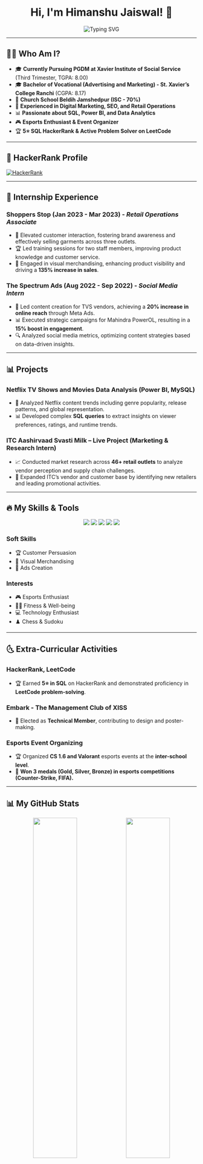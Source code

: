 <h1 align="center">Hi, I'm Himanshu Jaiswal! 🚀</h1>

<p align="center">
  <img src="https://readme-typing-svg.demolab.com?font=Roboto&size=22&duration=4000&pause=1000&color=00AEEF&center=true&vCenter=true&width=435&lines=Digital+Marketer;SQL+and+Power+BI+Enthusiast;Esports+Event+Organizer" alt="Typing SVG" />
</p>

---

## 👨‍💻 Who Am I?

- 🎓 **Currently Pursuing PGDM at Xavier Institute of Social Service** (Third Trimester, TGPA: 8.00)
- 🎓 **Bachelor of Vocational (Advertising and Marketing) - St. Xavier’s College Ranchi** (CGPA: 8.17)
- 🏣 **Church School Beldih Jamshedpur (ISC - 70%)**
- 🎼 **Experienced in Digital Marketing, SEO, and Retail Operations**
- 📊 **Passionate about SQL, Power BI, and Data Analytics**
- 🎮 **Esports Enthusiast & Event Organizer**
- 🏆 **5⭐ SQL HackerRank & Active Problem Solver on LeetCode**

---

## 🌟 HackerRank Profile

[![HackerRank](https://img.shields.io/badge/HackerRank-00EA64?style=for-the-badge&logo=HackerRank&logoColor=white)](https://www.hackerrank.com/profile/himanshu_jais69)

---

## 🎈 Internship Experience

### Shoppers Stop (Jan 2023 - Mar 2023) - *Retail Operations Associate*
- 🛙 Elevated customer interaction, fostering brand awareness and effectively selling garments across three outlets.
- 🏆 Led training sessions for two staff members, improving product knowledge and customer service.
- 🎨 Engaged in visual merchandising, enhancing product visibility and driving a **135% increase in sales**.

### The Spectrum Ads (Aug 2022 - Sep 2022) - *Social Media Intern*
- 📢 Led content creation for TVS vendors, achieving a **20% increase in online reach** through Meta Ads.
- 📊 Executed strategic campaigns for Mahindra PowerOL, resulting in a **15% boost in engagement**.
- 🔍 Analyzed social media metrics, optimizing content strategies based on data-driven insights.

---

## 📊 Projects

### Netflix TV Shows and Movies Data Analysis (Power BI, MySQL)
- 🔎 Analyzed Netflix content trends including genre popularity, release patterns, and global representation.
- 📊 Developed complex **SQL queries** to extract insights on viewer preferences, ratings, and runtime trends.

### ITC Aashirvaad Svasti Milk – Live Project (Marketing & Research Intern)
- 📈 Conducted market research across **46+ retail outlets** to analyze vendor perception and supply chain challenges.
- 🏢 Expanded ITC’s vendor and customer base by identifying new retailers and leading promotional activities.

---

## 🔥 My Skills & Tools

<p align="center">
  <img src="https://img.shields.io/badge/-SQL-4479A1?style=for-the-badge&logo=MySQL&logoColor=white" />
  <img src="https://img.shields.io/badge/-Power%20BI-F2C811?style=for-the-badge&logo=Power-BI&logoColor=black" />
  <img src="https://img.shields.io/badge/-SEO-00AEEF?style=for-the-badge&logo=Google&logoColor=white" />
  <img src="https://img.shields.io/badge/-Excel-217346?style=for-the-badge&logo=Microsoft-Excel&logoColor=white" />
  <img src="https://img.shields.io/badge/-Social%20Media%20Marketing-00AEEF?style=for-the-badge&logo=Meta&logoColor=white" />
</p>

### Soft Skills
- 🏆 Customer Persuasion
- 🎨 Visual Merchandising
- 📢 Ads Creation

### Interests
- 🎮 Esports Enthusiast
- 🏋️‍♂️ Fitness & Well-being
- 💻 Technology Enthusiast
- ♟️ Chess & Sudoku

---

## 🌜 Extra-Curricular Activities

### HackerRank, LeetCode
- 🏆 Earned **5⭐ in SQL** on HackerRank and demonstrated proficiency in **LeetCode problem-solving**.

### Embark - The Management Club of XISS
- 🎨 Elected as **Technical Member**, contributing to design and poster-making.

### Esports Event Organizing
- 🏆 Organized **CS 1.6 and Valorant** esports events at the **inter-school level**.
- 🏅 **Won 3 medals (Gold, Silver, Bronze) in esports competitions (Counter-Strike, FIFA).**

---

## 📊 My GitHub Stats

<p align="center">
  <img src="https://github-readme-stats.vercel.app/api?username=Himanshu-afk-gg&show_icons=true&theme=tokyonight" width="48%" />
  <img src="https://github-readme-streak-stats.herokuapp.com/?user=Himanshu-afk-gg&theme=tokyonight" width="48%" />
</p>

---

## 🌍 Connect with Me

<p align="center">
  <a href="https://www.linkedin.com/in/himanshu-jaiswal-a9a30222a" target="_blank">
    <img src="https://img.shields.io/badge/LinkedIn-%230077B5.svg?&style=for-the-badge&logo=linkedin&logoColor=white" />
  </a>
  <a href="mailto:hjaiswal003mm2024-26@xiss.ac.in" target="_blank">
    <img src="https://img.shields.io/badge/Email-D14836?style=for-the-badge&logo=gmail&logoColor=white" />
  </a>
  <a href="https://github.com/Himanshu-afk-gg" target="_blank">
    <img src="https://img.shields.io/badge/GitHub-171515?style=for-the-badge&logo=github&logoColor=white" />
  </a>
</p>

---

🌟 **Inspired by your passion for marketing, analytics, and esports!** 🚀
